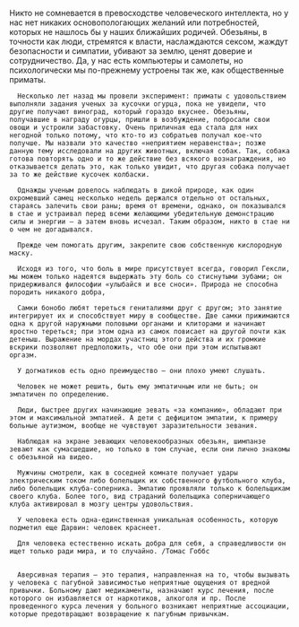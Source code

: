    Никто не сомневается в превосходстве человеческого интеллекта, но у нас нет никаких основопологающих желаний или потребностей, которых не нашлось бы у наших ближайших родичей. Обезьяны, в точности как люди, стремятся к власти, наслаждаются сексом, жаждут безопасности и симпатии, убивают за землю, ценят доверие и сотрудничество. Да, у нас есть компьютеры и самолеты, но психологически мы по-прежнему устроены так же, как общественные приматы.

      Несколько лет назад мы провели эксперимент: приматы с удовольствием выполняли задания ученых за кусочки огурца, пока не увидели, что другие получают виноград, который гораздо вкуснее. Обезьяны, получавшие в награду огурцы, пришли в возбуждение, побросали свои овощи и устроили забастовку. Очень приличная еда стала для них негодной только потому, что кто-то из собратьев получал кое-что получше. Мы назвали это качество «неприятием неравенства»; позже данную тему исследовали на других животных, включая собак. Так, собака готова повторять одно и то же действие без всякого вознаграждения, но отказывается делать это, как только увидит, что другая собака получает за то же действие кусочек колбаски.

      Однажды ученым довелось наблюдать в дикой природе, как один охромевший самец несколько недель держался отдельно от остальных, стараясь залечить свои раны; время от времени, однако, он показывался в стае и устраивал перед всеми желающими убедительную демонстрацию силы и энергии — а затем вновь исчезал. Таким образом, никто в стае ни о чем не догадывался.

      Прежде чем помогать другим, закрепите свою собственную кислородную маску.

      Исходя из того, что боль в мире присутствует всегда, говорил Гексли, мы можем только надеятся выдержать эту боль со стиснутыми зубами; он придерживался философии «улыбайся и все сноси». Природа не способна породить никакого добра,

      Самки бонобо любят тереться гениталиями друг с другом; это занятие интегрирует их и способствует миру в сообществе. Две самки прижимаются одна к другой наружными половыми органами и клиторами и начинают яростно тереться; при этом одна из самок повисает на другой почти как детеныш. Выражение на мордах участниц этого действа и их громкие вскрики позволяют предположить, что обе они при этом испытывают оргазм.

      У догматиков есть одно преимущество — они плохо умеют слушать.

      Человек не может решить, быть ему эмпатичным или не быть; он эмпатичен по определению.

      Люди, быстрее других начинающие зевать «за компанию», обладают при этом и максимальной эмпатией. А дети с дефицитом эмпатии, к примеру больные аутизмом, вообще не чувствуют заразительности зевания.

      Наблюдая на экране зевающих человекообразных обезьян, шимпанзе зевают как сумасшедшие, но только в том случае, если они лично знакомы с обезьяной на видео.

      Мужчины смотрели, как в соседней комнате получает удары электрическим током либо болельщик их собственного футбольного клуба, либо болельщик клуба-соперника. Эмпатию проявляли только к болельщикам своего клуба. Более того, вид страданий болельщика соперничающего клуба активировал в мозгу центры удовольствия.

      У человека есть одна-единственная уникальная особенность, которую подметил еще Дарвин: человек краснеет.

      Для человека естественно искать добра для себя, а справедливости он ищет только ради мира, и то случайно. /Томас Гоббс


      Аверсивная терапия — это терапия, направленная на то, чтобы вызывать у человека с пагубной зависимостью неприятные ощущения от вредной привычки. Больному дают медикаменты, назначают курс лечения, после которого он избавляется от наркотиков, алкоголя и пр. После проведенного курса лечения у больного возникают неприятные ассоциации, которые предотвращают возвращение к пагубным привычкам.
